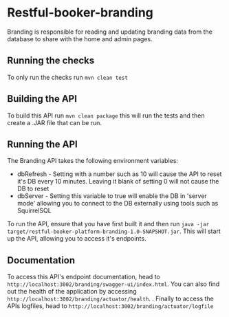 # Restful-booker-branding

Branding is responsible for reading and updating branding data from the database to share with the home and admin pages.

## Running the checks

To only run the checks run ```mvn clean test```

## Building the API

To build this API run ```mvn clean package``` this will run the tests and then create a .JAR file that can be run.

## Running the API

The Branding API takes the following environment variables:

* dbRefresh - Setting with a number such as 10 will cause the API to reset it's DB every 10 minutes. Leaving it blank of setting 0 will not cause the DB to reset
* dbServer - Setting this variable to true will enable the DB in 'server mode' allowing you to connect to the DB externally using tools such as SquirrelSQL  

To run the API, ensure that you have first built it and then run ```java -jar target/restful-booker-platform-branding-1.0-SNAPSHOT.jar```. This will start up the API, allowing you to access it's endpoints.

## Documentation

To access this API's endpoint documentation, head to ```http://localhost:3002/branding/swagger-ui/index.html```. You can also find out the health of the application by accessing ```http://localhost:3002/branding/actuator/health```. . Finally to access the APIs logfiles, head to ```http://localhost:3002/branding/actuator/logfile```

